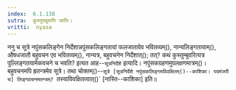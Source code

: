 ```yaml
---
index:  6.1.138
sutra:  कुस्तुस्बुरूणि जातिः।
vritti:  nyasa
---
```


ननु च सूत्रे नपुंसकलिङ्गेन निर्देशान्नपुंसकलिङ्गतायां फलजातावेव भवितव्यम्(), नान्यलिङ्गतायाम्(), औषधजातौ बहुवचन एव भवितव्यम्(), नान्यत्र, बहुवचनेन निर्देशात्(); तत्? कथं कुस्तुम्बुवरित्यत्र पुल्लिङ्गतयामेकवचने च भवति? इत्यत आह--`सूत्रनिर्देशे` इत्यादि। नपुंसकग्रहणमुपलक्षणमात्रम्()। बहुवचनमपि ह्रतन्त्रमेव सूत्रे। तथा चोक्तम्()--`सूत्रे [सूत्रनिर्देशे नपुंसकलिङ्गमविवक्षितम्()--काशिका। पदमंजरी च] लिङ्गवचनमतन्त्रम्? `तस्याविवक्षितत्वात्()` [नास्ति--काशिका] इति॥
